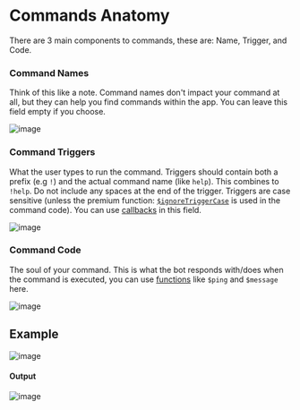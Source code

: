 # Commands Anatomy
There are 3 main components to commands, these are: Name, Trigger, and Code.

### Command Names
Think of this like a note. Command names don't impact your command at all, but they can help you find commands within the app. You can leave this field empty if you choose.

![image](https://user-images.githubusercontent.com/69215413/120053425-14ff4380-bff8-11eb-9620-bb35694a4cfa.png)

### Command Triggers
What the user types to run the command. Triggers should contain both a prefix (e.g `!`) and the actual command name (like `help`). This combines to `!help`. Do not include any spaces at the end of the trigger. Triggers are case sensitive (unless the premium function: [`$ignoreTriggerCase`](https://nilpointer-software.github.io/bdfd-wiki/premium/ignoreTriggerCase.html) is used in the command code). You can use [callbacks](https://nilpointer-software.github.io/bdfd-wiki/callbacks/introduction.html) in this field.

![image](https://user-images.githubusercontent.com/69215413/120054343-665e0180-bffd-11eb-9f29-3d64191da988.png)

### Command Code
The soul of your command. This is what the bot responds with/does when the command is executed, you can use [functions](https://nilpointer-software.github.io/bdfd-wiki/bdscript/introduction.html) like `$ping` and `$message` here.

![image](https://user-images.githubusercontent.com/69215413/120054151-4843d180-bffc-11eb-8b98-3c51564d5003.png)

## Example
![image](https://user-images.githubusercontent.com/69215413/120054230-b092b300-bffc-11eb-805d-16b8b6c41cc1.png)

#### Output
![image](https://user-images.githubusercontent.com/69215413/120053639-4fb5ab80-bff9-11eb-8736-705d9d342256.png)
